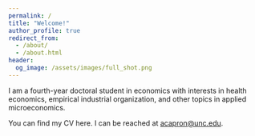 ```yaml
---
permalink: /
title: "Welcome!"
author_profile: true
redirect_from:
  - /about/
  - /about.html
header:
  og_image: /assets/images/full_shot.png
---
```


I am a fourth-year doctoral student in economics with interests in health economics, empirical industrial organization, and other topics in applied microeconomics.

You can find my CV here. I can be reached at acapron@unc.edu.
